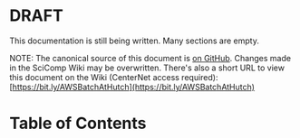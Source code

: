 # DRAFT

This documentation is still being written. Many sections are empty.

NOTE: The canonical source of this document is [on GitHub](https://github.com/FredHutch/aws-batch-wrapper/blob/master/using-aws-batch-at-fred-hutch.md). Changes made in the SciComp Wiki may be overwritten.
There's also a short URL to view this document on the Wiki (CenterNet access required): [https://bit.ly/AWSBatchAtHutch](https://bit.ly/AWSBatchAtHutch)

# Table of Contents
